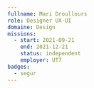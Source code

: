 ```yaml
---
fullname: Mari Droullours
role: Designer UX-UI 
domaine: Design
missions:
  - start: 2021-09-21
    end: 2021-12-21
    status: independent
    employer: UT7
badges:
  - segur
---
```


